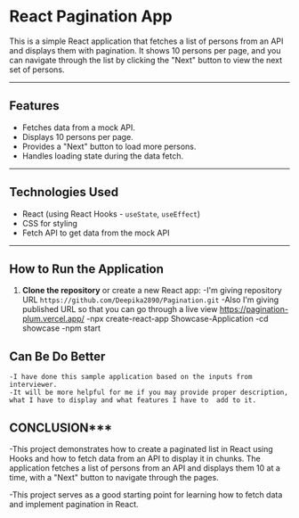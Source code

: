# React Pagination App

This is a simple React application that fetches a list of persons from an API and displays them with pagination. It shows 10 persons per page, and you can navigate through the list by clicking the "Next" button to view the next set of persons.

---

## **Features**

- Fetches data from a mock API.
- Displays 10 persons per page.
- Provides a "Next" button to load more persons.
- Handles loading state during the data fetch.

---

## **Technologies Used**

- React (using React Hooks - `useState`, `useEffect`)
- CSS for styling
- Fetch API to get data from the mock API

---

## **How to Run the Application**

1. **Clone the repository** or create a new React app: 
   -I'm giving repository URL `https://github.com/Deepika2890/Pagination.git`
   -Also I'm giving published URL so that you can go through a live view https://pagination-plum.vercel.app/
   -npx create-react-app Showcase-Application
   -cd showcase
   -npm start

## **Can Be Do Better**

    -I have done this sample application based on the inputs from interviewer.
    -It will be more helpful for me if you may provide proper description, what I have to display and what features I have to  add to it. 



## CONCLUSION*** 
-This project demonstrates how to create a paginated list in React using Hooks and how to fetch data from an API to display it in chunks. The application fetches a list of persons from an API and displays them 10 at a time, with a "Next" button to navigate through the pages. 

-This project serves as a good starting point for learning how to fetch data and implement pagination in React.



